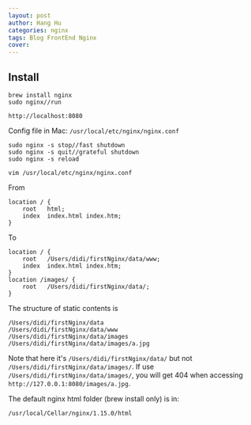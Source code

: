 ```yaml
---
layout: post
author: Hang Hu
categories: nginx
tags: Blog FrontEnd Nginx 
cover: 
---
```

## Install

```
brew install nginx
sudo nginx//run
```


`http://localhost:8080`


Config file in Mac: `/usr/local/etc/nginx/nginx.conf`


```
sudo nginx -s stop//fast shutdown
sudo nginx -s quit//grateful shutdown
sudo nginx -s reload
```


```
vim /usr/local/etc/nginx/nginx.conf
```


From


```
location / {
    root   html;
    index  index.html index.htm;
}
```


To


```
location / {
    root   /Users/didi/firstNginx/data/www;
    index  index.html index.htm;
}
location /images/ {
    root   /Users/didi/firstNginx/data/;
}
```


The structure of static contents is


```
/Users/didi/firstNginx/data
/Users/didi/firstNginx/data/www
/Users/didi/firstNginx/data/images
/Users/didi/firstNginx/data/images/a.jpg
```


Note that here it's `/Users/didi/firstNginx/data/` but not `/Users/didi/firstNginx/data/images/`. If use `/Users/didi/firstNginx/data/images/`, you will get 404 when accessing `http://127.0.0.1:8080/images/a.jpg`.


The default nginx html folder (brew install only) is in:


```
/usr/local/Cellar/nginx/1.15.0/html
```
